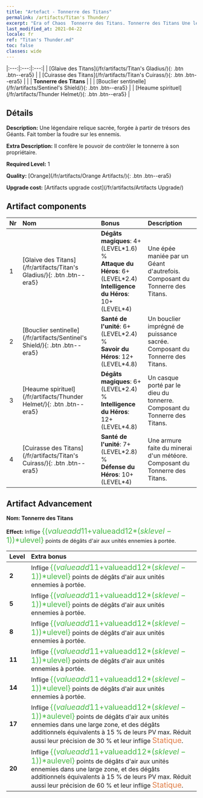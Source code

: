 ```yaml
---
title: "Artefact - Tonnerre des Titans"
permalink: /artifacts/Titan's Thunder/
excerpt: "Era of Chaos  Tonnerre des Titans. Tonnerre des Titans Une légendaire relique sacrée, forgée à partir de trésors des Géants. Fait tomber la foudre sur les ennemis."
last_modified_at: 2021-04-22
locale: fr
ref: "Titan's Thunder.md"
toc: false
classes: wide
---
```


  |:---:|:---:|:---:| 
  | [Glaive des Titans](/fr/artifacts/Titan's Gladius/){: .btn .btn--era5} |   | [Cuirasse des Titans](/fr/artifacts/Titan's Cuirass/){: .btn .btn--era5} | 
  |   | **Tonnerre des Titans** |  | 
  | [Bouclier sentinelle](/fr/artifacts/Sentinel's Shield/){: .btn .btn--era5} |   | [Heaume spirituel](/fr/artifacts/Thunder Helmet/){: .btn .btn--era5} | 


## Détails

 **Description:** Une légendaire relique sacrée, forgée à partir de trésors des Géants. Fait tomber la foudre sur les ennemis.

 **Extra Description:** Il confère le pouvoir de contrôler le tonnerre à son propriétaire.

 **Required Level:** 1

 **Quality:** [Orange](/fr/artifacts/Orange Artifacts/){: .btn .btn--era5}

 **Upgrade cost:** [Artifacts upgrade cost](/fr/artifacts/Artifacts Upgrade/)



## Artifact components

  | Nr |    Nom    |   Bonus | Description | 
  |:---|:-----------|:--------|:------------| 
  | 1 | [Glaive des Titans](/fr/artifacts/Titan's Gladius/){: .btn .btn--era5} | **Dégâts magiques**: 4+(LEVEL\*1.6) %<br/>**Attaque du Héros**: 6+(LEVEL\*2.4)<br/>**Intelligence du Héros**: 10+(LEVEL\*4) | Une épée maniée par un Géant d'autrefois. Composant du Tonnerre des Titans. | 
  | 2 | [Bouclier sentinelle](/fr/artifacts/Sentinel's Shield/){: .btn .btn--era5} | **Santé de l'unité**: 6+(LEVEL\*2.4) %<br/>**Savoir du Héros**: 12+(LEVEL\*4.8) | Un bouclier imprégné de puissance sacrée. Composant du Tonnerre des Titans. | 
  | 3 | [Heaume spirituel](/fr/artifacts/Thunder Helmet/){: .btn .btn--era5} | **Dégâts magiques**: 6+(LEVEL\*2.4) %<br/>**Intelligence du Héros**: 12+(LEVEL\*4.8) | Un casque porté par le dieu du tonnerre. Composant du Tonnerre des Titans. | 
  | 4 | [Cuirasse des Titans](/fr/artifacts/Titan's Cuirass/){: .btn .btn--era5} | **Santé de l'unité**: 7+(LEVEL\*2.8) %<br/>**Défense du Héros**: 10+(LEVEL\*4) | Une armure faite du minerai d'un météore. Composant du Tonnerre des Titans. | 


## Artifact Advancement

 **Nom: Tonnerre des Titans**

 **Effect:** Inflige <span style="color: #48b946;font-size:20px">{($valueadd11+$valueadd12*($sklevel-1))*$ulevel}</span> points de dégâts d'air aux unités ennemies à portée.

  |  Level  |    Extra bonus  | 
  |:--------|:----------------| 
  | **2** | Inflige <span style="color: #48b946;font-size:20px">{($valueadd11+$valueadd12*($sklevel-1))*$ulevel}</span> points de dégâts d'air aux unités ennemies à portée. | 
  | **5** | Inflige <span style="color: #48b946;font-size:20px">{($valueadd11+$valueadd12*($sklevel-1))*$ulevel}</span> points de dégâts d'air aux unités ennemies à portée. | 
  | **8** | Inflige <span style="color: #48b946;font-size:20px">{($valueadd11+$valueadd12*($sklevel-1))*$ulevel}</span> points de dégâts d'air aux unités ennemies à portée. | 
  | **11** | Inflige <span style="color: #48b946;font-size:20px">{($valueadd11+$valueadd12*($sklevel-1))*$ulevel}</span> points de dégâts d'air aux unités ennemies à portée. | 
  | **14** | Inflige <span style="color: #48b946;font-size:20px">{($valueadd11+$valueadd12*($sklevel-1))*$ulevel}</span> points de dégâts d'air aux unités ennemies à portée. | 
  | **17** | Inflige <span style="color: #48b946;font-size:20px">{($valueadd11+$valueadd12*($sklevel-1))*$aulevel}</span> points de dégâts d'air aux unités ennemies dans une large zone, et des dégâts additionnels équivalents à 15 % de leurs PV max. Réduit aussi leur précision de 30 % et leur inflige <span style="color: #e07c44;font-size:20px">Statique</span>. | 
  | **20** | Inflige <span style="color: #48b946;font-size:20px">{($valueadd11+$valueadd12*($sklevel-1))*$aulevel}</span> points de dégâts d'air aux unités ennemies dans une large zone, et des dégâts additionnels équivalents à 15 % de leurs PV max. Réduit aussi leur précision de 60 % et leur inflige <span style="color: #e07c44;font-size:20px">Statique</span>. | 
